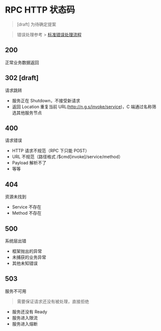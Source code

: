 # RPC HTTP 状态码

> [draft] 为待确定提案

> 错误处理参考 > [标准错误处理流程](rpc-http-errors.md)

## 200

正常业务数据返回

## 302 [draft]

请求跳转

* 服务正在 Shutdown，不接受新请求
* 返回 Location 重复当前 URL(http://n.g.s/invoke/service)，C 端通过名称筛选其他服务节点

## 400

请求错误

* HTTP 请求不规范（RPC 下只能 POST）
* URL 不规范（路径格式 /$cmd[invoke]/service/method）
* Payload 解析不了
* 等等

## 404

资源未找到

* Service 不存在
* Method 不存在

## 500

系统层出错

* 框架抛出的异常
* 未捕获的业务异常
* 其他未知错误

## 503

服务不可用

> 需要保证请求还没有被处理，直接拒绝

* 服务还没有 Ready
* 服务进入限流
* 服务进入熔断

